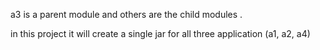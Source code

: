 
a3 is a parent module and others are the child modules . 


in this project it will create a single jar for all three application (a1, a2, a4)

